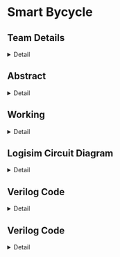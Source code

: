 # Smart Bycycle

<!-- First Section -->
## Team Details
<details>
  <summary>Detail</summary>

  > Semester: 3rd Sem B. Tech. CSE

  > Section: S1

  > Member-1: Aditya G, 221CS106, adityag.221cs106@nitk.edu.in

  > member-2: Amruth S D, 221CS108, amruthsd.221cs108@nitk.edu.in 

  > Member-3: Thrishank Reddy, 221CS160, thrishankreddymure.221cs160@nitk.edu.in
</details>

<!-- Second Section -->
## Abstract
<details>
  <summary>Detail</summary>
  
  > In an era marked by rapid technological growth and an increasing emphasis on
sustainability, the integration of electronics and smart systems into everyday
activities is becoming increasingly prevalent. One such area of innovation is the
realm of cycling, where traditional bicycles are evolving into 'smart'
transportation solutions that offer enhanced functionality and safety. Our
project focuses on the development of a 'Smart Bicycle'. Central to this
innovation is the incorporation of a digital speedometer, a vital component for
cyclists seeking accurate real-time data on their speed, distance travelled, and
performance metrics. The digital speedometer project hinges on three key
components. Firstly, the Hall Effect Sensor plays a pivotal role by detecting
wheel rotation on the vehicle, serving as the primary data source for measuring
speed. Secondly, the Seven Segment Display takes this speed data and presents
it in a visually understandable numerical format, making it easily readable to
the user. Together, these components form a cohesive system for accurately
measuring and displaying vehicle speed. The addition of direction indicators is
more than just a feature; it's a step toward making cycling in urban
environments safer and more accessible.
</details>

<!-- Third Section -->
## Working
<details>
  <summary>Detail</summary>

  BRIEF DESCRIPTION
  
The miniproject is called smart bicycle, its main functions are displaying the
bicycle's speed(km/hr),distance travelled by the bicycle(m), also a button for
indicators if the user wants to take a turn etc, so the the implementation of all
the features can be divided into 4 major parts.

1.Clock handling(for displaying accurate speed and reseting it)

2.Calculating current speed and distance travelled(Using flipflops and adders)

3.Implementing the indicator

Let us start with indicator part:

Indicator Buttons:
You have three buttons - left indicator, right indicator, and parking lights. Each
button serves a specific purpose:

Left Indicator: When pressed, this button activates the left turn indicator,
signaling to other road users that the cyclist intends to make a left turn.
Right Indicator: When pressed, this button activates the right turn indicator,
indicating the cyclist's intention to make a right turn
Parking Lights: This button activates the parking lights. When the parking lights
are on, both the left and right indicators blink simultaneously, and this is
commonly used when the cyclist wants to make their presence more noticeable,
especially in low-light conditions or while stationary.

OR Gates: To begin, the state of the right indicator button and the parking lights
button are connected to one OR gate, while the state of the left indicator button
and the parking lights button are connected to another OR gate. These OR gates
act as logic elements that combine the state of the buttons.
Clock Input: The output of each OR gate is then linked to an AND gate.
Additionally, the state of a clock signal is provided as the second input to these
AND gates.

Parking Lights: When the parking lights button is pressed, it activates both OR
gates, causing both left and right indicators to blink. The clock signal plays a
crucial role here.

Indicator Activation:
If only the left indicator button is pressed, the left indicator OR gate will have a
high (1) output, and the clock signal will be used to control the blinking effect.
Similarly, if only the right indicator button is pressed, the right indicator OR gate
will have a high output, and the clock signal will control the blinking of the right
indicator.

When the parking lights button is pressed, both OR gates will have high outputs,
and the clock signal will cause both the left and right indicators to blink together.
This setup offers a versatile indicator system that responds to the cyclist's
intentions. Whether they want to signal a left turn, a right turn, or activate both
indicators for enhanced visibility, the system can accommodate these actions
effectively. The clock signal synchronizes the blinking effect, making the turn
indicators noticeable and informative to other road users, ultimately enhancing
safety while cycling

Now let us talk about the speed and distance travelled part:
Distance does not need to be reset, it just needs to be initialized at 0 and we
keep adding 0.5 meters every time the hall effect sensor
sends a pulse whenever the magnet is detected and the same pulse also adds
1.8 to the speed counter and we also need to make sure to reset it every
second(because speed continously changes so we need it to be as accurate as
possible) so we need to keep a counter and update its value every time a
magnet is detected and then we need to copy it(the output stays constant for
the second and keeps getting updated every second) and then reset it. The
speed counter is of 9 bits and the distance counter is of 13 bits, we can store the
values in D flipflops and use full adder/half adder to increase the value.

Clock handling part:
Now we could just use a simple 1hz clock to reset and copy it but there are 2
main problems. 1)Inaccurate, after some research we found out that 1hz clocks
can be very inaccurate and unreliable) 2)Delay between copy and reset, One
more potential problem was if the speed got resetted before it was copied to
the output then the output would always show 0 and that would be a huge
problem, hence we decided to use 15Hz clock, so how we mimic a 1Hz clock is
we store a 4 bit counter and increase it every time the 15Hz clock gives a pulse,
and if all the bits are 1(AND of all the bits, this happens every 1 second) a pulse
is given out to reset it, so to copy before this we also send another pulse if the
bit configuration is 1110(which is just before 1111) so the speed value is copied
just before it is reset.

Functional Table:

Inputs Result

HES (1sec Pulse) (0.9sec Pulse)  Speed  Distance

0 0 0 NA NA

0 0 1 Updates Display NA

0 1 0 Resets Speed NA

0 1 1 -----------------------------------

1 0 0 +1.8 to Hidden speed +0.5 to distance and Updates

1 0 1 (Updates speed) (+0.5 to Distance and Updates)

1 1 0 (Resets Speed) (+0.5 to Distance and Updates)

1 1 1 ---------------------------------------
</details>

<!-- Fourth Section -->
## Logisim Circuit Diagram
<details>
  <summary>Detail</summary>

  > Update a neat logisim circuit diagram
</details>

<!-- Fifth Section -->
## Verilog Code
<details>
  <summary>Detail</summary>

  > Neatly update the Verilog code in code style only.
</details>

<!-- Sixth Section -->
## Verilog Code
<details>
  <summary>Detail</summary>

  > Update ~5 references in order
</details>
